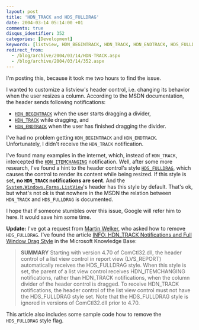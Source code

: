 ```yaml
---
layout: post
title: 'HDN_TRACK and HDS_FULLDRAG'
date: 2004-03-14 05:14:00 +01
comments: true
disqus_identifier: 352
categories: [Development]
keywords: [listview, HDN_BEGINTRACK, HDN_TRACK, HDN_ENDTRACK, HDS_FULLDRAG]
redirect_from:
  - /blog/archive/2004/03/14/HDN-TRACK.aspx
  - /blog/archive/2004/03/14/352.aspx
---
```


I'm posting this, because it took me two hours to find the issue.

I wanted to customize a listview's header control, i.e. changing its behavior when the user resizes a column. According to the MSDN documentation, the header sends following notifications:

-   [`HDN_BEGINTRACK`](http://msdn.microsoft.com/library/en-us/shellcc/platform/commctls/header/notifications/hdn_begintrack.asp) when the user starts dragging a divider,
-   [`HDN_TRACK`](http://msdn.microsoft.com/library/en-us/shellcc/platform/commctls/header/notifications/hdn_track.asp) while dragging, and
-   [`HDN_ENDTRACK`](http://msdn.microsoft.com/library/en-us/shellcc/platform/commctls/header/notifications/hdn_endtrack.asp) when the user has finished dragging the divider.

I've had no problem getting `HDN_BEGINTRACK` and `HDN_ENDTRACK`. Unfortunately, I didn't receive the `HDN_TRACK` notification.

I've found many examples in the internet, which, instead of `HDN_TRACK`, intercepted the [`HDN_ITEMCHANGING`](http://msdn.microsoft.com/library/en-us/shellcc/platform/commctls/header/notifications/hdn_itemchanging.asp) notification. Well, after some more research, I've found a hint to the header control's style [`HDS_FULLDRAG`](http://msdn.microsoft.com/library/en-us/shellcc/platform/commctls/header/styles.asp), which causes the control to render its content while being resized. If this style is set, **no `HDN_TRACK` notifications are sent**. And the [`System.Windows.Forms.ListView`](http://msdn.microsoft.com/library/en-us/cpref/html/frlrfsystemwindowsformslistviewclasstopic.asp)'s header has this style by default. That's ok, but what's not ok is that nowhere in the MSDN the relation between `HDN_TRACK` and `HDS_FULLDRAG` is documented.

I hope that if someone stumbles over this issue, Google will refer him to here. It would save him some time.

**Update:** I've got a request from [Martin Welker](http://www.martinwelker.com), who asked how to remove `HDS_FULLDRAG`. I've found the article [INFO: HDN\_TRACK Notifications and Full Window Drag Style](http://support.microsoft.com/default.aspx?scid=kb;en-us;183258) in the Microsoft Knowledge Base:

> **SUMMARY**
> Starting with version 4.70 of ComCtl32.dll, the header control of a list view control in report view (LVS\_REPORT) automatically receives the HDS\_FULLDRAG style. When this style is set, the parent of a list view control receives HDN\_ITEMCHANGING notifications, rather than HDN\_TRACK notifications, when the column divider of the header control is dragged. To receive HDN\_TRACK notifications, the header control of the list view control must not have the HDS\_FULLDRAG style set. Note that the HDS\_FULLDRAG style is ignored in versions of ComCtl32.dll prior to 4.70.

This article also includes some sample code how to remove the `HDS_FULLDRAG` style flag.